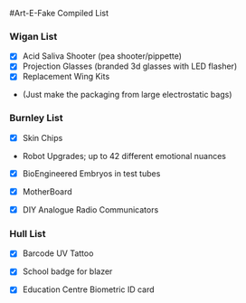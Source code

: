 #Art-E-Fake Compiled List 

### Wigan List

 - [x] Acid Saliva Shooter (pea shooter/pippette)
 - [x] Projection Glasses (branded 3d glasses with LED flasher)
 - [x] Replacement Wing Kits
  * (Just make the packaging from large electrostatic bags)

### Burnley List

 - [x] Skin Chips 
  * Robot Upgrades; up to 42 different emotional nuances
 - [x] BioEngineered Embryos in test tubes
 - [x] MotherBoard 
 - [x] DIY Analogue Radio Communicators 




### Hull List

 - [x] Barcode UV Tattoo
 - [x] School badge for blazer
 - [x] Education Centre Biometric ID card
 
